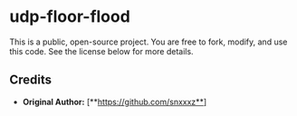 # udp-floor-flood

This is a public, open-source project.  You are free to fork, modify, and use this code.  See the license below for more details.

## Credits

*   **Original Author:**  [**https://github.com/snxxxz**]
